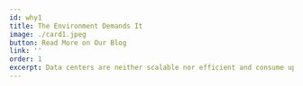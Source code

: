 ```yaml
---
id: why1
title: The Environment Demands It
image: ./card1.jpeg
button: Read More on Our Blog
link: ''
order: 1
excerpt: Data centers are neither scalable nor efficient and consume up to 10% world’s electricity today. The huge constructions are almost always built to service current users even better, but fail to reach remote areas and emerging markets. The ThreeFold Grid uses up to 10 times less power to run infrastruce. The decentralized nature of the ThreeFold Grid allows for capacity to be put on the grid anywhere where there network infrastructure and stable power supply.
---
```


